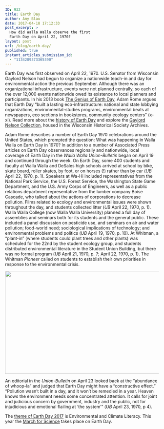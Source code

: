 ```yaml
---
ID: 932
title: Earth Day
author: Amy Blau
date: 2017-04-18 17:12:33
post_excerpt: >
  How did Walla Walla observe the first
  Earth Day on April 22, 1970?
layout: post
url: /blog/earth-day/
published: true
instant_articles_submission_id:
  - "1134289373365390"
---
```

Earth Day was first observed on April 22, 1970. U.S. Senator from Wisconsin Gaylord Nelson had begun to organize a nationwide teach-in and day for environmental action the previous September. Although there was an organizational infrastructure, events were not planned centrally, so each of the over 12,000 events nationwide owed its existence to local planners and participants. In his 2013 book <a href="http://sherlock.whitman.edu/WHITC:whitc_alma:CP71128196990001451">The Genius of Earth Day</a>, Adam Rome argues that Earth Day “built a lasting eco-infrastructure: national and state lobbying organizations, environmental-studies programs, environmental beats at newspapers, eco sections in bookstores, community ecology centers” (x-xi). Read more about the <a href="http://www.nelsonearthday.net/earth-day/">history of Earth Day</a> and explore the <a href="http://www.nelsonearthday.net/collection/index.php">Gaylord Nelson Collection</a>, housed in the Wisconsin Historical Society Archives.

Adam Rome describes a number of Earth Day 1970 celebrations around the United States, which prompted the question: What was happening in Walla Walla on Earth Day in 1970? In addition to a number of Associated Press articles on Earth Day observances regionally and nationwide, local coverage of Earth Day in the <i>Walla Walla Union-Bulletin</i> began on April 19 and continued through the week. On Earth Day, some 400 students and faculty at Walla Walla and DeSales high schools arrived at school by bike, skate board, roller skates, by foot, or on horses (!) rather than by car (<i>UB</i> April 22, 1970, p. 1). Speakers at Wa-Hi included representatives from the National Park Service, the U.S. Forest Service, the Washington State Game Department, and the U.S. Army Corps of Engineers, as well as a public relations department representative from the lumber company Boise Cascade, who talked about the actions of corporations to decrease pollution. Films related to ecology and environmental issues were shown throughout the day, and students collected litter (<i>UB</i> April 22, 1970, p. 1). Walla Walla College (now Walla Walla University) planned a full day of assemblies and seminars both for its students and the general public. These included a panel discussion on pesticide use, and seminars on air and water pollution; food-world need; sociological implications of technology; and environmental problems and politics (<i>UB</i> April 19, 1970, p. 10). At Whitman, a “plant-in” (where students could plant trees and other plants) was scheduled for the 22nd by the student ecology group, and students distributed environmental literature in the Student Union Building, but there was no formal program (<i>UB</i> April 21, 1970, p. 7; April 22, 1970, p. 1). The Whitman <em>Pioneer</em> called on students to establish their own priorities in response to the environmental crisis.

<img class="alignnone size-full wp-image-933" src="https://library.whitman.edu/blog/wp-content/uploads/sites/4/2017/04/EarthDayPio19700416.jpg" alt="" width="681" height="337" />

An editorial in the <i>Union-Bulletin</i> on April 23 looked back at the “abundance of whoop-la” and judged that Earth Day might have a “constructive effect.” “Pollution wasn’t built in a day, and it won’t be remedied in a year. Heaven knows the environment needs some concentrated attention. It calls for joint and judicious concern by government, industry and the public, not for injudicious and emotional flailing at ‘the system’” (<i>UB</i> April 23, 1970, p 4).

The <a href="http://www.earthday.org/earthday/">theme of Earth Day 2017</a> is Environmental and Climate Literacy. This year the <a href="https://www.marchforscience.com/">March for Science</a> takes place on Earth Day.